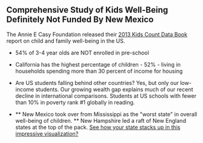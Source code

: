 
## Comprehensive Study of Kids Well-Being Definitely Not Funded By New Mexico

The Annie E Casy Foundation released their [2013 Kids Count Data Book](http://datacenter.kidscount.org/publications/databook/2013 "2013 Kids Count Data Book") report on child and family well-being in the US.

- 54% of 3-4 year olds are NOT enrolled in pre-school

- California has the highest percentage of children - 52% - living in households spending more than 30 percent of income for housing

- Are US students falling behind other countries? Yes, but only our low-income students. Our growing wealth gap explains much of our recent decline in international comparisons. Students at US schools with fewer than 10% in poverty rank #1 globally in reading.

- ** New Mexico took over from Mississippi as the "worst state" in overall well-being of children. ** New Hampshire led a raft of New England states at the top of the pack. [See how your state stacks up in this impressive visualization?](http://datacenter.kidscount.org/publications/databook/DataWheel/2013 "Kids Count Data Wheel")
